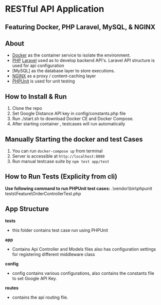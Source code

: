 # RESTful API Application
## Featuring Docker, PHP Laravel, MySQL, & NGINX

## About
- [Docker](https://www.docker.com/) as the container service to isolate the environment.
- [PHP](https://php.net) [Laravel](https://laravel.com) used as to develop backend API's. Laravel API structure is used for api configuration
- [MySQL] as the database layer to store executions.
- [NGINX](https://docs.nginx.com/nginx/admin-guide/content-cache/content-caching/) as a proxy / content-caching layer
- [PHPUnit](https://phpunit.de/) is used for unit testing

## How to Install & Run

1.  Clone the repo
2.  Set Google Distance API key in config/constants.php file
3.  Run ./start.sh to download Docker CE and Docker Compose.
4.  After starting container , testcases will run automatically

## Manually Starting the docker and test Cases

1. You can run `docker-compose up` from terminal
2. Server is accessible at `http://localhost:8080`
3. Run manual testcase suite by `npm test app/test`

## How to Run Tests (Explicity from cli)
**Use following command to run PHPUnit test cases:**
.\vendor\bin\phpunit tests\Feature\OrderControllerTest.php

## App Structure

**tests**

- this folder contains test case run using PHPUnit

**app**

- Contains Api Controller and Models files also has configuration settings for registering different middleware class

**config**

- config contains various configurations, also contains the constants file to set Google API Key.

**routes**

- contains the api routing file.